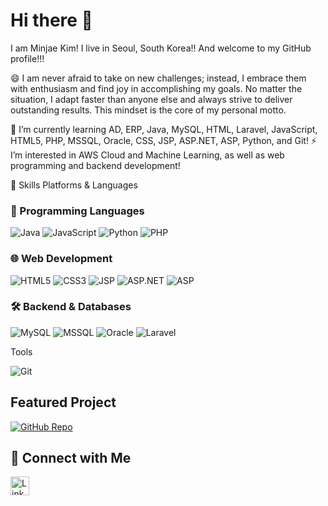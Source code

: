 <h1>Hi there 👋</h1>
I am Minjae Kim! I live in Seoul, South Korea!! And welcome to my GitHub profile!!!

😄  I am never afraid to take on new challenges; instead, I embrace them with enthusiasm and find joy in accomplishing my goals. No matter the situation, I adapt faster than anyone else and always strive to deliver outstanding results. This mindset is the core of my personal motto.

🌱  I’m currently learning AD, ERP, Java, MySQL, HTML, Laravel, JavaScript, HTML5, PHP, MSSQL, Oracle, CSS, JSP, ASP.NET, ASP, Python, and Git!
⚡  I’m interested in AWS Cloud and Machine Learning, as well as web programming and backend development!

💪 Skills
Platforms & Languages
### 🚀 Programming Languages  
![Java](https://img.shields.io/badge/Java-007396?style=for-the-badge&logo=java&logoColor=white) ![JavaScript](https://img.shields.io/badge/JavaScript-F7DF1E?style=for-the-badge&logo=javascript&logoColor=black) ![Python](https://img.shields.io/badge/Python-3776AB?style=for-the-badge&logo=python&logoColor=white) ![PHP](https://img.shields.io/badge/PHP-777BB4?style=for-the-badge&logo=php&logoColor=white)  

### 🌐 Web Development  
![HTML5](https://img.shields.io/badge/HTML5-E34F26?style=for-the-badge&logo=html5&logoColor=white) ![CSS3](https://img.shields.io/badge/CSS3-1572B6?style=for-the-badge&logo=css3&logoColor=white) ![JSP](https://img.shields.io/badge/JSP-007396?style=for-the-badge&logo=java&logoColor=white) ![ASP.NET](https://img.shields.io/badge/ASP.NET-5C2D91?style=for-the-badge&logo=dotnet&logoColor=white) ![ASP](https://img.shields.io/badge/ASP-000000?style=for-the-badge&logo=windows&logoColor=white)  

### 🛠️ Backend & Databases  
![MySQL](https://img.shields.io/badge/MySQL-4479A1?style=for-the-badge&logo=mysql&logoColor=white) ![MSSQL](https://img.shields.io/badge/Microsoft%20SQL%20Server-CC2927?style=for-the-badge&logo=microsoft-sql-server&logoColor=white) ![Oracle](https://img.shields.io/badge/Oracle-F80000?style=for-the-badge&logo=oracle&logoColor=white) ![Laravel](https://img.shields.io/badge/Laravel-FF2D20?style=for-the-badge&logo=laravel&logoColor=white)  

Tools

![Git](https://img.shields.io/badge/Git-F05032?style=for-the-badge&logo=git&logoColor=white)  

##  Featured Project
[![GitHub Repo](https://github-readme-stats.vercel.app/api/pin/?username=SKNETWORKS-FAMILY-AICAMP&repo=SKN07-2nd-1Team&theme=tokyonight)](https://github.com/SKNETWORKS-FAMILY-AICAMP/SKN07-2nd-1Team)

   
## 🔗 Connect with Me  
<a href="https://www.linkedin.com/in/andrewkim9607/" target="_blank">
  <img src="https://upload.wikimedia.org/wikipedia/commons/c/ca/LinkedIn_logo_initials.png" width="30" height="30" alt="LinkedIn">
</a>


 
